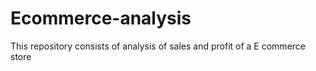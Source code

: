 # Ecommerce-analysis
This repository consists of analysis of sales and profit of a E commerce store 
